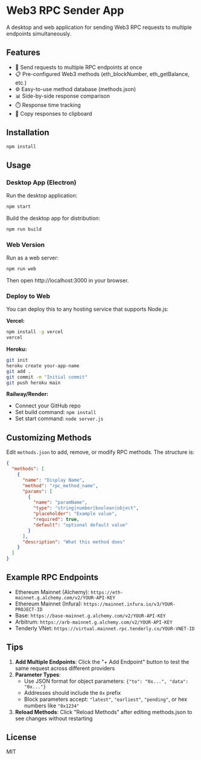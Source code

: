 # Web3 RPC Sender App

A desktop and web application for sending Web3 RPC requests to multiple endpoints simultaneously.

## Features

- 🚀 Send requests to multiple RPC endpoints at once
- 📋 Pre-configured Web3 methods (eth_blockNumber, eth_getBalance, etc.)
- ⚙️ Easy-to-use method database (methods.json)
- 📊 Side-by-side response comparison
- ⏱️ Response time tracking
- 💾 Copy responses to clipboard

## Installation

```bash
npm install
```

## Usage

### Desktop App (Electron)

Run the desktop application:

```bash
npm start
```

Build the desktop app for distribution:

```bash
npm run build
```

### Web Version

Run as a web server:

```bash
npm run web
```

Then open http://localhost:3000 in your browser.

### Deploy to Web

You can deploy this to any hosting service that supports Node.js:

**Vercel:**
```bash
npm install -g vercel
vercel
```

**Heroku:**
```bash
git init
heroku create your-app-name
git add .
git commit -m "Initial commit"
git push heroku main
```

**Railway/Render:**
- Connect your GitHub repo
- Set build command: `npm install`
- Set start command: `node server.js`

## Customizing Methods

Edit `methods.json` to add, remove, or modify RPC methods. The structure is:

```json
{
  "methods": [
    {
      "name": "Display Name",
      "method": "rpc_method_name",
      "params": [
        {
          "name": "paramName",
          "type": "string|number|boolean|object",
          "placeholder": "Example value",
          "required": true,
          "default": "optional default value"
        }
      ],
      "description": "What this method does"
    }
  ]
}
```

## Example RPC Endpoints

- Ethereum Mainnet (Alchemy): `https://eth-mainnet.g.alchemy.com/v2/YOUR-API-KEY`
- Ethereum Mainnet (Infura): `https://mainnet.infura.io/v3/YOUR-PROJECT-ID`
- Base: `https://base-mainnet.g.alchemy.com/v2/YOUR-API-KEY`
- Arbitrum: `https://arb-mainnet.g.alchemy.com/v2/YOUR-API-KEY`
- Tenderly VNet: `https://virtual.mainnet.rpc.tenderly.co/YOUR-VNET-ID`

## Tips

1. **Add Multiple Endpoints**: Click the "+ Add Endpoint" button to test the same request across different providers
2. **Parameter Types**: 
   - Use JSON format for object parameters: `{"to": "0x...", "data": "0x..."}`
   - Addresses should include the `0x` prefix
   - Block parameters accept: `"latest"`, `"earliest"`, `"pending"`, or hex numbers like `"0x1234"`
3. **Reload Methods**: Click "Reload Methods" after editing methods.json to see changes without restarting

## License

MIT
